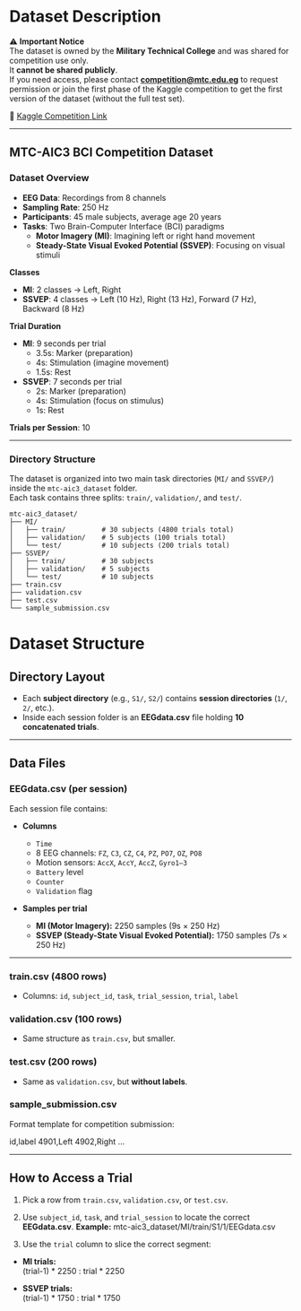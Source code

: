 # Dataset Description

⚠️ **Important Notice**  
The dataset is owned by the **Military Technical College** and was shared for competition use only.  
It **cannot be shared publicly**.  
If you need access, please contact **competition@mtc.edu.eg** to request permission or join the first phase of the Kaggle competition to get the first version of the dataset (without the full test set).  

🔗 [Kaggle Competition Link](https://www.kaggle.com/competitions/mtcaic3)

---

## MTC-AIC3 BCI Competition Dataset

### Dataset Overview
- **EEG Data**: Recordings from 8 channels  
- **Sampling Rate**: 250 Hz  
- **Participants**: 45 male subjects, average age 20 years  
- **Tasks**: Two Brain-Computer Interface (BCI) paradigms  
  - **Motor Imagery (MI)**: Imagining left or right hand movement  
  - **Steady-State Visual Evoked Potential (SSVEP)**: Focusing on visual stimuli  

**Classes**  
- **MI**: 2 classes → Left, Right  
- **SSVEP**: 4 classes → Left (10 Hz), Right (13 Hz), Forward (7 Hz), Backward (8 Hz)  

**Trial Duration**  
- **MI**: 9 seconds per trial  
  - 3.5s: Marker (preparation)  
  - 4s: Stimulation (imagine movement)  
  - 1.5s: Rest  
- **SSVEP**: 7 seconds per trial  
  - 2s: Marker (preparation)  
  - 4s: Stimulation (focus on stimulus)  
  - 1s: Rest  

**Trials per Session**: 10  

---

### Directory Structure
The dataset is organized into two main task directories (`MI/` and `SSVEP/`) inside the `mtc-aic3_dataset` folder.  
Each task contains three splits: `train/`, `validation/`, and `test/`.

```text
mtc-aic3_dataset/
├── MI/
│   ├── train/         # 30 subjects (4800 trials total)
│   ├── validation/    # 5 subjects (100 trials total)
│   └── test/          # 10 subjects (200 trials total)
├── SSVEP/
│   ├── train/         # 30 subjects
│   ├── validation/    # 5 subjects
│   └── test/          # 10 subjects
├── train.csv
├── validation.csv
├── test.csv
└── sample_submission.csv
```

# Dataset Structure

## Directory Layout
- Each **subject directory** (e.g., `S1/`, `S2/`) contains **session directories** (`1/`, `2/`, etc.).
- Inside each session folder is an **EEGdata.csv** file holding **10 concatenated trials**.

---

## Data Files

### EEGdata.csv (per session)
Each session file contains:

- **Columns**
  - `Time`
  - 8 EEG channels: `FZ`, `C3`, `CZ`, `C4`, `PZ`, `PO7`, `OZ`, `PO8`
  - Motion sensors: `AccX`, `AccY`, `AccZ`, `Gyro1–3`
  - `Battery` level
  - `Counter`
  - `Validation` flag

- **Samples per trial**
  - **MI (Motor Imagery):** 2250 samples (9s × 250 Hz)
  - **SSVEP (Steady-State Visual Evoked Potential):** 1750 samples (7s × 250 Hz)

---

### train.csv (4800 rows)
- Columns: `id`, `subject_id`, `task`, `trial_session`, `trial`, `label`

### validation.csv (100 rows)
- Same structure as `train.csv`, but smaller.

### test.csv (200 rows)
- Same as `validation.csv`, but **without labels**.

### sample_submission.csv
Format template for competition submission:

id,label
4901,Left
4902,Right
...


---

## How to Access a Trial

1. Pick a row from `train.csv`, `validation.csv`, or `test.csv`.
2. Use `subject_id`, `task`, and `trial_session` to locate the correct **EEGdata.csv**.
**Example:**
mtc-aic3_dataset/MI/train/S1/1/EEGdata.csv

3. Use the `trial` column to slice the correct segment:

- **MI trials:**  
(trial-1) * 2250 : trial * 2250

- **SSVEP trials:**  
(trial-1) * 1750 : trial * 1750